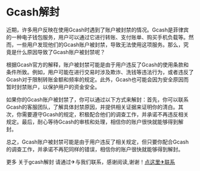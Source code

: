 # Gcash解封

近期，许多用户反映在使用Gcash时遇到了账户被封禁的情况。Gcash是菲律宾的一种电子钱包服务，用户可以通过它进行转账、支付账单、购买手机负载等。然而，一些用户发现他们的Gcash账户被封禁，导致无法使用这项服务。那么，究竟是什么原因导致了Gcash账户被封禁呢？

根据Gcash官方的解释，账户被封禁可能是由于用户违反了Gcash的使用条款和条件所致。例如，用户可能在进行交易时涉及欺诈、洗钱等违法行为，或者违反了Gcash对于限制转账金额和频率的规定。此外，Gcash也可能会因为安全原因而暂时封禁账户，以保护用户的资金安全。

如果你的Gcash账户被封禁了，你可以通过以下方式来解封：首先，你可以联系Gcash的客服团队，了解具体封禁原因，并提供相关证据来证明你的清白。其次，你需要遵守Gcash的规定，积极配合他们的调查工作，并承诺不再违反相关规定。最后，耐心等待Gcash的审核和处理，相信你的账户很快就能够得到解封。

总之，Gcash账户被封禁可能是由于用户违反了相关规定，但只要你配合Gcash的调查工作，并承诺不再犯同样的错误，相信你的账户很快就能够得到解封。

更多 关于gcash解封 请通过✈与我们联系，感谢阅读,谢谢！[点这里✈联系](https://a.k02.cc)